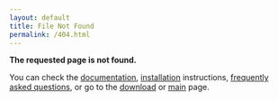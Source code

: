 ```yaml
---
layout: default
title: File Not Found
permalink: /404.html
---
```


**The requested page is not found.**

You can check the [documentation](documentation), [installation](doc-installation) instructions, [frequently asked questions](doc-faq), or go to the [download](support) or [main](index) page.

